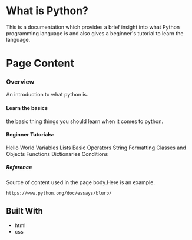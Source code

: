# What is Python?

This is a documentation which provides a brief insight into what Python programming language is and also gives a beginner's tutorial to learn the language.


# Page Content


### Overview
An introduction to what python is.


#### Learn the basics
the basic thing things you should learn when it comes to python.


#### Beginner Tutorials:
Hello World
Variables
Lists
Basic Operators
String Formatting
Classes and Objects
Functions
Dictionaries
Conditions




##### Reference

Source of content used in the page body.Here is an example.
```
https://www.python.org/doc/essays/blurb/
```



## Built With
* html
* css



